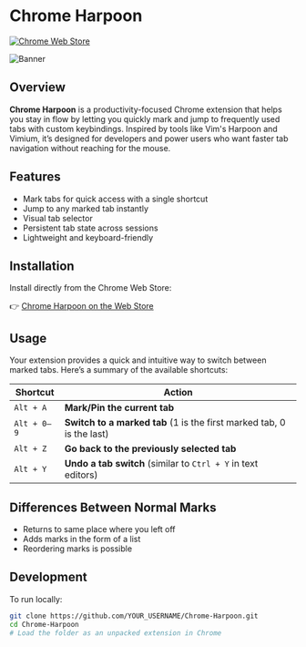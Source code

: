 # Chrome Harpoon

[![Chrome Web Store](https://img.shields.io/chrome-web-store/v/kjcljpflpbjllhimbmikkcdpfdahbiho?style=flat-square)](https://chromewebstore.google.com/detail/web-harpoon/kjcljpflpbjllhimbmikkcdpfdahbiho?authuser=0&hl=en)

<!-- Banner Image -->
![Banner](./banner.png) <!-- Replace with your actual image path -->

## Overview

**Chrome Harpoon** is a productivity-focused Chrome extension that helps you stay in flow by letting you quickly mark and jump to frequently used tabs with custom keybindings. Inspired by tools like Vim's Harpoon and Vimium, it’s designed for developers and power users who want faster tab navigation without reaching for the mouse.

## Features

- Mark tabs for quick access with a single shortcut
- Jump to any marked tab instantly
- Visual tab selector
- Persistent tab state across sessions
- Lightweight and keyboard-friendly

## Installation

Install directly from the Chrome Web Store:

👉 [Chrome Harpoon on the Web Store](https://chromewebstore.google.com/detail/web-harpoon/kjcljpflpbjllhimbmikkcdpfdahbiho?authuser=0&hl=en)

## Usage
Your extension provides a quick and intuitive way to switch between marked tabs. Here’s a summary of the available shortcuts:

| Shortcut     | Action                                                                 |
|------------|-------------------------------------------------------------------------|
| `Alt + A`   | **Mark/Pin the current tab**                                           |
| `Alt + 0–9` | **Switch to a marked tab** (1 is the first marked tab, 0 is the last) |
| `Alt + Z`   | **Go back to the previously selected tab**                            |
| `Alt + Y`   | **Undo a tab switch** (similar to `Ctrl + Y` in text editors)         |

## Differences Between Normal Marks
* Returns to same place where you left off
* Adds marks in the form of a list
* Reordering marks is possible

## Development

To run locally:

```bash
git clone https://github.com/YOUR_USERNAME/Chrome-Harpoon.git
cd Chrome-Harpoon
# Load the folder as an unpacked extension in Chrome
